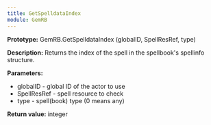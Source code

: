 ```yaml
---
title: GetSpelldataIndex
module: GemRB
---
```


**Prototype:** GemRB.GetSpelldataIndex (globalID, SpellResRef, type)

**Description:** Returns the index of the spell in the spellbook's 
spellinfo structure.

**Parameters:**
  * globalID - global ID of the actor to use
  * SpellResRef - spell resource to check
  * type - spell(book) type (0 means any)

**Return value:** integer

